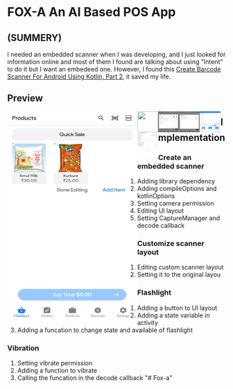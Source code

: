 # FOX-A An AI Based POS App

###

## (SUMMERY)

I needed an embedded scanner when I was developing, and I just looked for information online and most of them I found are talking about using "Intent" to do it but I want an embedeed one. However, I found this [Create Barcode Scanner For Android Using Kotlin, Part 2](https://ariefbayu.xyz/create-barcode-scanner-for-android-using-kotlin-part-2-63656fa02609), it saved my life.

## Preview
<a href="url"><img src="./preview/ongoingsell.jpg" align="left" height="480" width="300" ></a>
<a href="url"><img src="./preview/Languages" align="left" height="48" width="48" ></a>
<a href="url"><img src="./preview/Discount.jpg" align="left" height="48" width="48" ></a>
<a href="url"><img src="./preview/ongoing.jpg" align="left" height="48" width="48" ></a>
<a href="url"><img src="./preview/Front.jpg" align="left" height="48" width="48" ></a>
<a href="url"><img src="./preview/Product.jpg" align="left" height="48" width="48" ></a>




## Implementation

### Create an embedded scanner
1. Adding library dependency
2. Adding compileOptions and kotlinOptions
3. Setting camera permission
4. Editing UI layout
5. Setting CaptureManager and decode callback

### Customize scanner layout
1. Editing custom scanner layout
2. Setting it to the original layou

### Flashlight
1. Adding a button to UI layout
2. Adding a state variable in activity
3. Adding a funcation to change state and available of flashlight

### Vibration
1. Setting vibrate permission
2. Adding a function to vibrate
3. Calling the funcation in the decode callback
"# Fox-a" 
